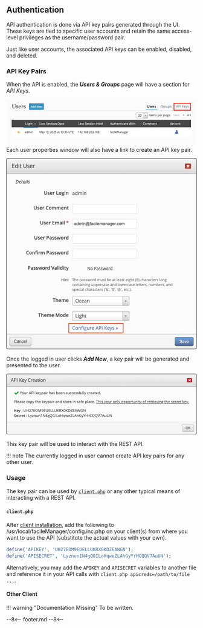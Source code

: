 ## Authentication
API authentication is done via API key pairs generated through the UI. These keys are tied to specific user accounts and retain the same access-level privileges as the username/password pair.

Just like user accounts, the associated API keys can be enabled, disabled, and deleted.

### API Key Pairs
When the API is enabled, the **_Users & Groups_** page will have a section for _API Keys_.

![User Page API Keys](../images/api/UserPageAPIKeys.png)
Each user properties window will also have a link to create an API key pair.

![User Properties API Keys](../images/api/UserPropertiesAPIKeys.png)

Once the logged in user clicks **_Add New_**, a key pair will be generated and presented to the user.

![Created API Key Pair](../images/api/CreateAPIKey.png)

This key pair will be used to interact with the REST API.

!!! note
    The currently logged in user cannot create API key pairs for any other user.

### Usage

The key pair can be used by [`client.php`](./client.php.md) or any other typical means of interacting with a REST API.

#### `client.php`
After [client installation](../getting-started/basic-install.md#client-installation), add the following to /usr/local/facileManager/config.inc.php on your client(s) from where you want to use the API (substitute the actual values with your own).

```php
define('APIKEY', 'UH27EOM9EUELLUKRX0KDZEAWGN');
define('APISECRET', 'Lyznun1N4gQGILoHqweZLAhGyYrHCQQV7AuUN');
```

Alternatively, you may add the `APIKEY` and `APISECRET` variables to another file and reference it in your API calls with `client.php apicreds=/path/to/file ...`.

#### Other Client
!!! warning "Documentation Missing"
    To be written.

--8<--
footer.md
--8<--
